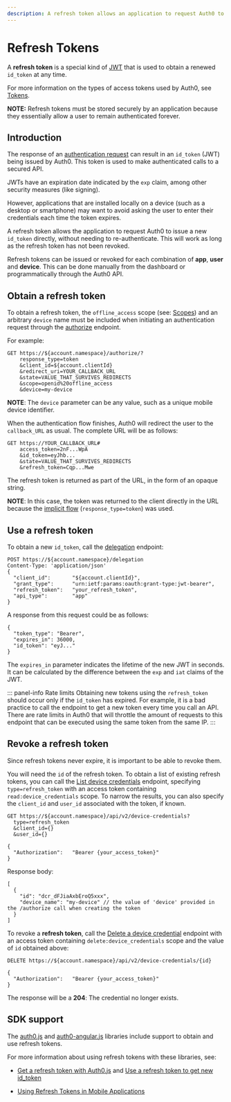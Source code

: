 ```yaml
---
description: A refresh token allows an application to request Auth0 to issue a new id_token directly, without needing to re-authenticate the user.
---
```


# Refresh Tokens

A **refresh token** is a special kind of [JWT](/jwt) that is used to obtain a renewed `id_token` at any time.

For more information on the types of access tokens used by Auth0, see [Tokens](/tokens).

**NOTE:** Refresh tokens must be stored securely by an application because they essentially allow a user to remain authenticated forever.

## Introduction

The response of an [authentication request](/protocols) can result in an `id_token` (JWT) being issued by Auth0. This token is used to make authenticated calls to a secured API.

JWTs have an expiration date indicated by the `exp` claim, among other security measures (like signing).

However, applications that are installed locally on a device (such as a desktop or smartphone) may want to avoid asking the user to enter their credentials each time the token expires.

A refresh token allows the application to request Auth0 to issue a new `id_token` directly, without needing to re-authenticate. This will work as long as the refresh token has not been revoked.

Refresh tokens can be issued or revoked for each combination of __app__, __user__ and __device__. This can be done manually from the dashboard or programmatically through the Auth0 API.


## Obtain a refresh token

To obtain a refresh token, the `offline_access` scope (see: [Scopes](/scopes)) and an arbitrary `device` name must be included when initiating an authentication request through the [authorize](/auth-api#!#get--offline-access) endpoint.

For example:

```
GET https://${account.namespace}/authorize/?
    response_type=token
    &client_id=${account.clientId}
    &redirect_uri=YOUR_CALLBACK_URL
    &state=VALUE_THAT_SURVIVES_REDIRECTS
    &scope=openid%20offline_access
    &device=my-device
```

**NOTE**: The `device` parameter can be any value, such as a unique mobile device identifier.

When the authentication flow finishes, Auth0 will redirect the user to the `callback_URL` as usual.
The complete URL will be as follows:

```
GET https://YOUR_CALLBACK_URL#
    access_token=2nF...WpA
    &id_token=eyJhb...
    &state=VALUE_THAT_SURVIVES_REDIRECTS
    &refresh_token=Cqp...Mwe
```

The refresh token is returned as part of the URL, in the form of an opaque string.

**NOTE**: In this case, the token was returned to the client directly in the URL because the [implicit flow](/protocols#oauth-for-native-clients-and-javascript-in-the-browser) (`response_type=token`) was used.

## Use a refresh token

To obtain a new `id_token`, call the [delegation](/auth-api#!#post--delegation) endpoint:

```
POST https://${account.namespace}/delegation
Content-Type: 'application/json'
{
  "client_id":       "${account.clientId}",
  "grant_type":      "urn:ietf:params:oauth:grant-type:jwt-bearer",
  "refresh_token":   "your_refresh_token",
  "api_type":        "app"
}
```

A response from this request could be as follows:

```
{
  "token_type": "Bearer",
  "expires_in": 36000,
  "id_token": "eyJ..."
}
```

The `expires_in` parameter indicates the lifetime of the new JWT in seconds. It can be calculated by the difference between the `exp` and `iat` claims of the JWT.

::: panel-info Rate limits
Obtaining new tokens using the `refresh_token` should occur only if the `id_token` has expired. For example, it is a bad practice to call the endpoint to get a new token every time you call an API. There are rate limits in Auth0 that will throttle the amount of requests to this endpoint that can be executed using the same token from the same IP.
:::


## Revoke a refresh token

Since refresh tokens never expire, it is important to be able to revoke them. 

You will need the `id` of the refresh token. To obtain a list of existing refresh tokens, you can call the [List device credentials](/api/management/v2#!/Device_Credentials/get_device_credentials) endpoint, specifying `type=refresh_token` with an access token containing `read:device_credentials` scope. To narrow the results, you can also specify the `client_id` and `user_id` associated with the token, if known.

```
GET https://${account.namespace}/api/v2/device-credentials?
  type=refresh_token
  &client_id={}
  &user_id={}
  
{
  "Authorization":   "Bearer {your_access_token}"
}
```

Response body:

```
[
  {
    "id": "dcr_dFJiaAxbEroQ5xxx",
    "device_name": "my-device" // the value of 'device' provided in the /authorize call when creating the token
  }
]
```

To revoke a __refresh token__, call the [Delete a device credential](/api/management/v2#!/Device_Credentials/delete_device_credentials_by_id) endpoint with an access token containing `delete:device_credentials` scope and the value of `id` obtained above:

```
DELETE https://${account.namespace}/api/v2/device-credentials/{id}

{
  "Authorization":   "Bearer {your_access_token}"
}

```

The response will be a **204**: The credential no longer exists.

## SDK support

The [auth0.js](/libraries/auth0js) and [auth0-angular.js](https://github.com/auth0/auth0-angular) libraries include support to obtain and use refresh tokens.

For more information about using refresh tokens with these libraries, see:

* [Get a refresh token with Auth0.js](https://github.com/auth0/auth0.js#login) and [Use a refresh token to get new id_token](https://github.com/auth0/auth0.js#refresh-token)

* [Using Refresh Tokens in Mobile Applications](https://github.com/auth0/auth0-angular/blob/master/docs/refresh-token.md)
